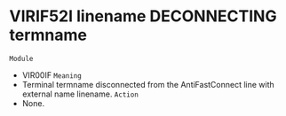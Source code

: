 # VIRIF52I linename DECONNECTING termname
`Module`
- VIR00IF
`Meaning`
- Terminal termname disconnected from the AntiFastConnect line with external name linename.
`Action`
- None.
